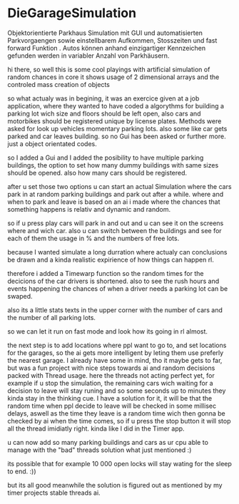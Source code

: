 # DieGarageSimulation
Objektorientierte Parkhaus Simulation mit GUI und automatisierten Parkvorgaengen sowie einstellbarem Aufkommen, Stosszeiten und fast forward Funktion . Autos können anhand einzigartiger Kennzeichen gefunden werden in variabler Anzahl von Parkhäusern.

hi there, so well this is some cool playings with artificial simulation of random chances
in core it shows usage of 2 dimensional arrays and the controled mass creation of objects  

so what actualy was in begining, it was an exercice given at a job application, where they wanted to have coded a algorythms for building a parking lot wich size 
and floors should be left open, also cars and motorbikes should be registered unique by license plates.
Methods were asked for look up vehicles momentary parking lots. also some like car gets parked and car leaves building.
so no Gui has been asked or further more.  just a object orientated codes.

so I added a Gui and I added the posibility to have multiple parking buildings, the option to set how many dummy buildings with same sizes should be opened.
also how many cars should be registered. 

after u set those two options u can start an actual Simulation where the cars park in at random parking buildings and park out after a while. 
where and when to park and leave is based on an ai i made where the chances that something happens is relativ and dynamic and random. 

so if u press play cars will park in and out and u can see it on the screens where and wich car. also u can switch between the buildings and see for each of them 
the usage in % and the numbers of free lots. 

because I wanted simulate a long durration where actualy can conclusions be drawn and a kinda realistic expirience of how things can happen rl. 

therefore i added a Timewarp function so the random times for the decicions of the car drivers is shortened.
also to see the rush hours and events happening the chances of when a driver needs a parking lot can be swaped.

also its a little stats texts in the upper corner with the number of cars and the number of all parking lots. 

so we can let it run on fast mode and look how its going in rl almost. 

the next step is to add locations where ppl want to go to, and set locations for the garages, so the ai gets more intelligent by leting them use preferly the nearest 
garage. I already have some in mind, tho it maybe gets to far, but was a fun project with nice steps towards ai and random decisions packed with Thread usage. 
here the threads not acting perfect yet, for example if u stop the simulation, the remaining cars wich waiting for a decision to leave will stay runing 
and so some seconds up to minutes they kinda stay in the thinking cue. I have a solution for it, it will be that the random time when ppl decide to leave 
will be checked in some millisec delays, aswell as the time they leave is a random time wich then gonna be checked by ai when the time comes, 
so if u press the stop button it will stop all the thread imidiatly right. kinda like I did in the Timer app. 

u can now add so many parking buildings and cars as ur cpu able to manage with the "bad" threads solution what just mentioned :)

its possible that for example 10 000 open locks will stay wating for the sleep to end. :))

but its all good meanwhile the solution is figured out as mentioned by my timer projects stable threads ai. 










